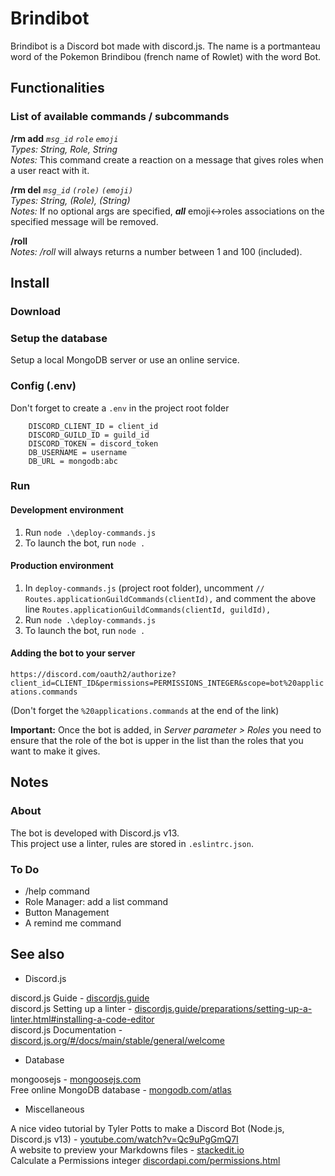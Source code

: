 # Brindibot
Brindibot is a Discord bot made with discord.js. The name is a portmanteau word of the Pokemon Brindibou (french name of Rowlet) with the word Bot.

## Functionalities
### List of available commands / subcommands
**/rm add** _`msg_id`  `role` `emoji`_  
_Types: String, Role, String_  
_Notes:_ This command create a reaction on a message that gives roles when a user react with it.

**/rm del** _`msg_id` `(role)` `(emoji)`_  
_Types: String, (Role), (String)_  
_Notes:_ If no optional args are specified, ***all*** emoji<->roles associations on the specified message will be removed.

**/roll**  
_Notes:_ _/roll_ will always returns a number between 1 and 100 (included).


## Install
### Download

### Setup the database
Setup a local MongoDB server or use an online service.

### Config (.env)
Don't forget to create a `.env` in the project root folder

```
	DISCORD_CLIENT_ID = client_id
	DISCORD_GUILD_ID = guild_id
	DISCORD_TOKEN = discord_token
	DB_USERNAME = username
	DB_URL = mongodb:abc
```

### Run

#### Development environment
1. Run `node .\deploy-commands.js`
2. To launch the bot, run `node .`

#### Production environment
1. In `deploy-commands.js` (project root folder), uncomment `// Routes.applicationGuildCommands(clientId),` and comment the above line `Routes.applicationGuildCommands(clientId, guildId),`
2. Run `node .\deploy-commands.js`
3. To launch the bot, run `node .`

#### Adding the bot to your server
`https://discord.com/oauth2/authorize?client_id=CLIENT_ID&permissions=PERMISSIONS_INTEGER&scope=bot%20applications.commands`  

(Don't forget the `%20applications.commands` at the end of the link)

**Important:** Once the bot is added, in *Server parameter > Roles* you need to ensure that the role of the bot is upper in the list than the roles that you want to make it gives.

## Notes
### About
The bot is developed with Discord.js v13.  
This project use a linter, rules are stored in `.eslintrc.json`.

### To Do
- /help command
- Role Manager: add a list command
- Button Management
- A remind me command

## See also
- Discord.js

discord.js Guide - [discordjs.guide](https://discordjs.guide)  
discord.js Setting up a linter - [discordjs.guide/preparations/setting-up-a-linter.html#installing-a-code-editor](https://discordjs.guide/preparations/setting-up-a-linter.html#installing-a-code-editor)  
discord.js Documentation - [discord.js.org/#/docs/main/stable/general/welcome](https://discord.js.org/#/docs/main/stable/general/welcome)

- Database

mongoosejs - [mongoosejs.com](https://mongoosejs.com)  
Free online MongoDB database - [mongodb.com/atlas](https://www.mongodb.com/atlas)

- Miscellaneous

A nice video tutorial by Tyler Potts to make a Discord Bot  (Node.js, Discord.js v13) - [youtube.com/watch?v=Qc9uPgGmQ7I](https://www.youtube.com/watch?v=Qc9uPgGmQ7I)  
A website to preview your Markdowns files - [stackedit.io](https://stackedit.io/)  
Calculate a Permissions integer [discordapi.com/permissions.html](https://discordapi.com/permissions.html)